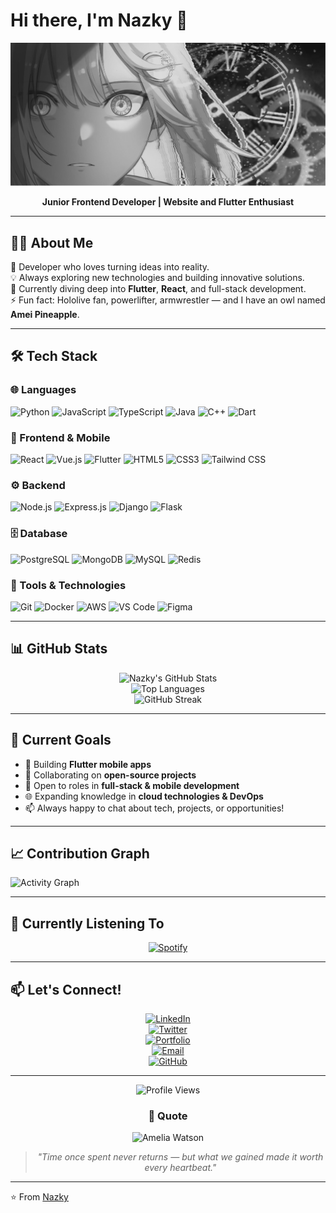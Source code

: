 # Hi there, I'm Nazky 👋

<div align="center">

![Profile Banner](images/ameee2.png)


**Junior Frontend Developer | Website and Flutter Enthusiast**

</div>

---

## 👨‍💻 About Me

🚀 Developer who loves turning ideas into reality.  
💡 Always exploring new technologies and building innovative solutions.  
🌱 Currently diving deep into **Flutter**, **React**, and full-stack development.  
⚡ Fun fact: Hololive fan, powerlifter, armwrestler — and I have an owl named **Amei Pineapple**.  

---

## 🛠️ Tech Stack

### 🌐 Languages
![Python](https://img.shields.io/badge/-Python-3776AB?style=for-the-badge&logo=python&logoColor=white)
![JavaScript](https://img.shields.io/badge/-JavaScript-F7DF1E?style=for-the-badge&logo=javascript&logoColor=black)
![TypeScript](https://img.shields.io/badge/-TypeScript-3178C6?style=for-the-badge&logo=typescript&logoColor=white)
![Java](https://img.shields.io/badge/-Java-007396?style=for-the-badge&logo=java&logoColor=white)
![C++](https://img.shields.io/badge/-C++-00599C?style=for-the-badge&logo=c%2B%2B&logoColor=white)
![Dart](https://img.shields.io/badge/-Dart-0175C2?style=for-the-badge&logo=dart&logoColor=white)

### 🎨 Frontend & Mobile
![React](https://img.shields.io/badge/-React-61DAFB?style=for-the-badge&logo=react&logoColor=black)
![Vue.js](https://img.shields.io/badge/-Vue.js-4FC08D?style=for-the-badge&logo=vue.js&logoColor=white)
![Flutter](https://img.shields.io/badge/-Flutter-02569B?style=for-the-badge&logo=flutter&logoColor=white)
![HTML5](https://img.shields.io/badge/-HTML5-E34F26?style=for-the-badge&logo=html5&logoColor=white)
![CSS3](https://img.shields.io/badge/-CSS3-1572B6?style=for-the-badge&logo=css3&logoColor=white)
![Tailwind CSS](https://img.shields.io/badge/-Tailwind%20CSS-38B2AC?style=for-the-badge&logo=tailwind-css&logoColor=white)

### ⚙️ Backend
![Node.js](https://img.shields.io/badge/-Node.js-339933?style=for-the-badge&logo=node.js&logoColor=white)
![Express.js](https://img.shields.io/badge/-Express.js-000000?style=for-the-badge&logo=express&logoColor=white)
![Django](https://img.shields.io/badge/-Django-092E20?style=for-the-badge&logo=django&logoColor=white)
![Flask](https://img.shields.io/badge/-Flask-000000?style=for-the-badge&logo=flask&logoColor=white)

### 🗄️ Database
![PostgreSQL](https://img.shields.io/badge/-PostgreSQL-336791?style=for-the-badge&logo=postgresql&logoColor=white)
![MongoDB](https://img.shields.io/badge/-MongoDB-47A248?style=for-the-badge&logo=mongodb&logoColor=white)
![MySQL](https://img.shields.io/badge/-MySQL-4479A1?style=for-the-badge&logo=mysql&logoColor=white)
![Redis](https://img.shields.io/badge/-Redis-DC382D?style=for-the-badge&logo=redis&logoColor=white)

### 🔧 Tools & Technologies
![Git](https://img.shields.io/badge/-Git-F05032?style=for-the-badge&logo=git&logoColor=white)
![Docker](https://img.shields.io/badge/-Docker-2496ED?style=for-the-badge&logo=docker&logoColor=white)
![AWS](https://img.shields.io/badge/-AWS-232F3E?style=for-the-badge&logo=amazon-aws&logoColor=white)
![VS Code](https://img.shields.io/badge/-VS%20Code-007ACC?style=for-the-badge&logo=visual-studio-code&logoColor=white)
![Figma](https://img.shields.io/badge/-Figma-F24E1E?style=for-the-badge&logo=figma&logoColor=white)

---

## 📊 GitHub Stats

<div align="center">

![Nazky's GitHub Stats](https://github-readme-stats.vercel.app/api?username=444Nazky&show_icons=true&count_private=true&hide_border=true&theme=radical&hide=issues&bg_color=00000000)  
![Top Languages](https://github-readme-stats.vercel.app/api/top-langs/?username=444Nazky&layout=compact&hide_border=true&theme=radical&bg_color=00000000&langs_count=6)  
![GitHub Streak](https://github-readme-streak-stats.herokuapp.com/?user=444Nazky&theme=radical&hide_border=true&background=00000000)

</div>

---

## 🎯 Current Goals

- 🔭 Building **Flutter mobile apps**  
- 👯 Collaborating on **open-source projects**  
- 🤝 Open to roles in **full-stack & mobile development**  
- 🌐 Expanding knowledge in **cloud technologies & DevOps**  
- 📫 Always happy to chat about tech, projects, or opportunities!  

---

## 📈 Contribution Graph

![Activity Graph](https://github-readme-activity-graph.vercel.app/graph?username=444Nazky&theme=react-dark&hide_border=true&area=true&bg_color=00000000)

---

## 🎵 Currently Listening To

<div align="center">

[![Spotify](https://img.shields.io/badge/-Spotify-1DB954?style=for-the-badge&logo=spotify&logoColor=white)](https://open.spotify.com/user/31f6b533plbm5tzd4iucckfetf4a)  

</div>

---

## 📫 Let's Connect!

<div align="center">

[![LinkedIn](https://img.shields.io/badge/-LinkedIn-0077B5?style=for-the-badge&logo=linkedin&logoColor=white)](https://linkedin.com/in/Nazky)  
[![Twitter](https://img.shields.io/badge/-Twitter-1DA1F2?style=for-the-badge&logo=twitter&logoColor=white)](https://twitter.com/Nazky22th)  
[![Portfolio](https://img.shields.io/badge/-Portfolio-000000?style=for-the-badge&logo=notion&logoColor=white)](https://444nazky.github.io/NazkyPortfolio/)  
[![Email](https://img.shields.io/badge/-Email-D14836?style=for-the-badge&logo=gmail&logoColor=white)](mailto:naruzky.naz@gmail.com)  
[![GitHub](https://img.shields.io/badge/-GitHub-181717?style=for-the-badge&logo=github&logoColor=white)](https://github.com/444Nazky)

</div>

---

<div align="center">

![Profile Views](https://komarev.com/ghpvc/?username=444Nazky&color=blueviolet&style=for-the-badge&label=PROFILE+VIEWS)

</div>

<div align="center">
  <h3>💭 Quote</h3>
  
  ![Amelia Watson](https://img.shields.io/badge/-Amelia%20Watson%20🔎-D4AF37?style=for-the-badge&logo=apachemaven&logoColor=white)

  <blockquote>
    <i>"Time once spent never returns — but what we gained made it worth every heartbeat."</i>  
  </blockquote>
</div>

---

⭐️ From [Nazky](https://github.com/444Nazky)
